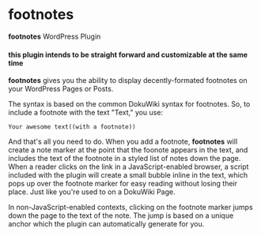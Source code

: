 footnotes
=========

**footnotes** WordPress Plugin

#### this plugin intends to be straight forward and customizable at the same time ####

**footnotes** gives you the ability to display decently-formated footnotes on your WordPress Pages or Posts.

The syntax is based on the common DokuWiki syntax for footnotes. So, to include a footnote with the text "Text," you use:

	Your awesome text((with a footnote))

And that's all you need to do. When you add a footnote, **footnotes** will create a note marker at the point that the foonote appears in the text, and includes the text of the footnote in a styled list of notes down the page. When a reader clicks on the link in a JavaScript-enabled browser, a script included with the plugin will create a small bubble inline in the text, which pops up over the footnote marker for easy reading without losing their place. Just like you're used to on a DokuWiki Page.

In non-JavaScript-enabled contexts, clicking on the footnote marker jumps down the page to the text of the note. The jump is based on a unique anchor which the plugin can automatically generate for you.